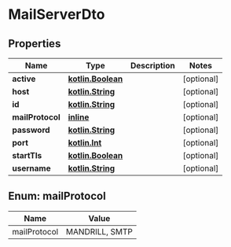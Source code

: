 # MailServerDto

## Properties
Name | Type | Description | Notes
------------ | ------------- | ------------- | -------------
**active** | [**kotlin.Boolean**](.md) |  |  [optional]
**host** | [**kotlin.String**](.md) |  |  [optional]
**id** | [**kotlin.String**](.md) |  |  [optional]
**mailProtocol** | [**inline**](#MailProtocolEnum) |  |  [optional]
**password** | [**kotlin.String**](.md) |  |  [optional]
**port** | [**kotlin.Int**](.md) |  |  [optional]
**startTls** | [**kotlin.Boolean**](.md) |  |  [optional]
**username** | [**kotlin.String**](.md) |  |  [optional]

<a name="MailProtocolEnum"></a>
## Enum: mailProtocol
Name | Value
---- | -----
mailProtocol | MANDRILL, SMTP
